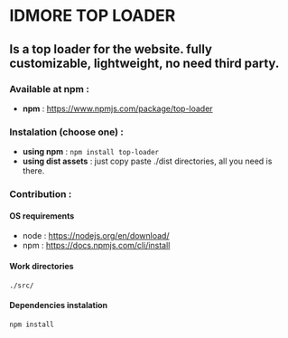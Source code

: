 # IDMORE TOP LOADER 

## Is a top loader for the website. fully customizable, lightweight, no need third party.

### Available at npm :
* **npm** : https://www.npmjs.com/package/top-loader

### Instalation (choose one) :
* **using npm** : `npm install top-loader`
* **using dist assets** : just copy paste ./dist directories, all you need is there.

### Contribution :
#### OS requirements
- node : https://nodejs.org/en/download/
- npm : https://docs.npmjs.com/cli/install

#### Work directories
`./src/`

#### Dependencies instalation
`npm install`